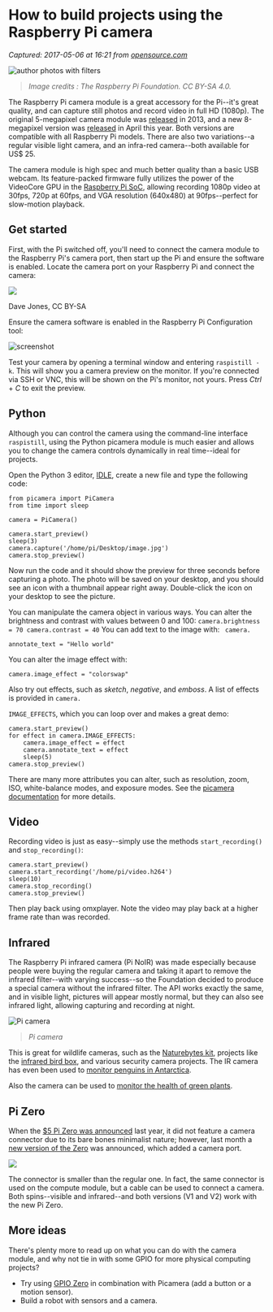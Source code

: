 # How to build projects using the Raspberry Pi camera

_Captured: 2017-05-06 at 16:21 from [opensource.com](https://opensource.com/life/15/6/raspberry-pi-camera-projects)_

![author photos with filters](https://opensource.com/sites/default/files/styles/image-full-size/public/images/life/osdc-camera-rasp-pi.png?itok=4D9iAnq6)

> _Image credits : The Raspberry Pi Foundation. CC BY-SA 4.0._

The Raspberry Pi camera module is a great accessory for the Pi--it's great quality, and can capture still photos and record video in full HD (1080p). The original 5-megapixel camera module was [released](https://www.raspberrypi.org/blog/camera-board-available-for-sale/) in 2013, and a new 8-megapixel version was [released](https://www.raspberrypi.org/blog/new-8-megapixel-camera-board-sale-25/) in April this year. Both versions are compatible with all Raspberry Pi models. There are also two variations--a regular visible light camera, and an infra-red camera--both available for US$ 25.

The camera module is high spec and much better quality than a basic USB webcam. Its feature-packed firmware fully utilizes the power of the VideoCore GPU in the [Raspberry Pi SoC](https://www.raspberrypi.org/help/faqs/#generalSoCdefined), allowing recording 1080p video at 30fps, 720p at 60fps, and VGA resolution (640x480) at 90fps--perfect for slow-motion playback.

## Get started

First, with the Pi switched off, you'll need to connect the camera module to the Raspberry Pi's camera port, then start up the Pi and ensure the software is enabled. Locate the camera port on your Raspberry Pi and connect the camera:

![](https://opensource.com/sites/default/files/resize/f1-520x373.jpg)

Dave Jones, CC BY-SA

Ensure the camera software is enabled in the Raspberry Pi Configuration tool:

![screenshot](https://opensource.com/sites/default/files/f2.png)

Test your camera by opening a terminal window and entering `raspistill -k`. This will show you a camera preview on the monitor. If you're connected via SSH or VNC, this will be shown on the Pi's monitor, not yours. Press _Ctrl_ \+ _C_ to exit the preview.

## Python

Although you can control the camera using the command-line interface `raspistill`, using the Python picamera module is much easier and allows you to change the camera controls dynamically in real time--ideal for projects.

Open the Python 3 editor, [IDLE](https://wiki.python.org/moin/IDLE), create a new file and type the following code:
    
    
    from picamera import PiCamera
    from time import sleep
    
    camera = PiCamera()
    
    camera.start_preview()
    sleep(3)
    camera.capture('/home/pi/Desktop/image.jpg')
    camera.stop_preview()
    

Now run the code and it should show the preview for three seconds before capturing a photo. The photo will be saved on your desktop, and you should see an icon with a thumbnail appear right away. Double-click the icon on your desktop to see the picture.

You can manipulate the camera object in various ways. You can alter the brightness and contrast with values between 0 and 100: ` camera.brightness = 70 camera.contrast = 40 ` You can add text to the image with: ` camera.`

`annotate_text = "Hello world"`

You can alter the image effect with:

`camera.image_effect = "colorswap"`

Also try out effects, such as _sketch_, _negative_, and _emboss_. A list of effects is provided in `camera.`

`IMAGE_EFFECTS`, which you can loop over and makes a great demo:
    
    
    camera.start_preview()
    for effect in camera.IMAGE_EFFECTS:
        camera.image_effect = effect
        camera.annotate_text = effect
        sleep(5)
    camera.stop_preview()
    

There are many more attributes you can alter, such as resolution, zoom, ISO, white-balance modes, and exposure modes. See the [picamera documentation](http://picamera.readthedocs.io) for more details.

## Video

Recording video is just as easy--simply use the methods `start_recording()` and `stop_recording()`:
    
    
    camera.start_preview()
    camera.start_recording('/home/pi/video.h264')
    sleep(10)
    camera.stop_recording()
    camera.stop_preview()
    

Then play back using omxplayer. Note the video may play back at a higher frame rate than was recorded.

## Infrared

The Raspberry Pi infrared camera (Pi NoIR) was made especially because people were buying the regular camera and taking it apart to remove the infrared filter--with varying success--so the Foundation decided to produce a special camera without the infrared filter. The API works exactly the same, and in visible light, pictures will appear mostly normal, but they can also see infrared light, allowing capturing and recording at night.

![Pi camera](https://opensource.com/sites/default/files/f4_nuttall.png)

> _Pi camera_

This is great for wildlife cameras, such as the [Naturebytes kit](http://naturebytes.org/), projects like the [infrared bird box](https://www.raspberrypi.org/learning/infrared-bird-box/), and various security camera projects. The IR camera has even been used to [monitor penguins in Antarctica](https://www.raspberrypi.org/blog/penguin-lifelines/).

Also the camera can be used to [monitor the health of green plants](https://www.raspberrypi.org/blog/whats-that-blue-thing-doing-here/).

## Pi Zero

When the [$5 Pi Zero was announced](https://opensource.com/business/15/11/raspberry-pi-zero) last year, it did not feature a camera connector due to its bare bones minimalist nature; however, last month a [new version of the Zero](https://www.raspberrypi.org/blog/zero-grows-camera-connector/) was announced, which added a camera port.

![](https://opensource.com/sites/default/files/f6_nuttall.png)

The connector is smaller than the regular one. In fact, the same connector is used on the compute module, but a cable can be used to connect a camera. Both spins--visible and infrared--and both versions (V1 and V2) work with the new Pi Zero.

## More ideas

There's plenty more to read up on what you can do with the camera module, and why not tie in with some GPIO for more physical computing projects?

  * Try using [GPIO Zero](http://gpiozero.readthedocs.io) in combination with Picamera (add a button or a motion sensor).
  * Build a robot with sensors and a camera.
